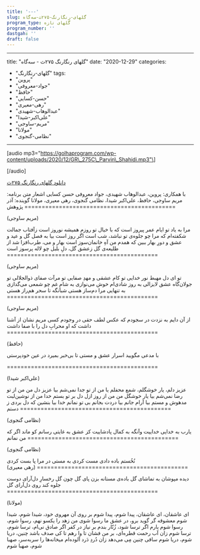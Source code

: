```yaml
---
title: '---'
slug: گلهای-رنگارنگ-۲۷۵ث-سه‌گاه
program_type: گلهای تازه
program_number: ''
dastgah: ''
draft: false
---
```


---
title: "گلهای رنگارنگ ۲۷۵ث - سه‌گاه"
date: "2020-12-29"
categories: 
  - "گلهای-رنگارنگ"
tags: 
  - "پروین"
  - "جواد-معروفی"
  - "حافظ"
  - "حسن-کسایی"
  - "رهی-معیری"
  - "عبدالوهاب-شهیدی"
  - "علی‌اکبر-شیدا"
  - "مریم-ساوجی"
  - "مولانا"
  - "نظامی-گنجوی"
---

\[audio mp3="https://golhaprogram.com/wp-content/uploads/2020/12/GR\_275C\_Parvin\_Shahidi.mp3"\]

\[/audio\]

[دانلود گلهای رنگارنگ ‌۲۷۵ث](https://golhaprogram.com/wp-content/uploads/2020/12/GR_275C_Parvin_Shahidi.mp3)

با همکاری: پروین، عبدالوهاب شهیدی، جواد معروفی حسن کسایی اشعار متن برنامه: مریم ساوجی، حافظ، علی‌اکبر شیدا، نظامی گنجوی، رهی معیری، مولانا گوینده: آذر پژوهش ============================================

(مریم ساوجی)

مرا به یاد تو ایام عمر پیروز است که با خیال تو روزم همیشه نوروز است زآفتاب جمالت شکفته‌ام که مرا چو جلوه‌ی تو نباشد، شب است اگر روز است بیا به فصل گل و عید و عشق و دورِ بهار ببین که همدم من آهِ خانمان‌سوز است بهار و می، طرب‌افزا شد از طلیعه‌ی گل زعشق گل، دلِ بلبل چو لاله پرسوز است ============================================

(مریم ساوجی)

تو ای دل مهبط نور خدایی تو کام عشقی و مهدِ صفایی تو مرآت صفای ذوالجلالی تو جولان‌گاه عشق لایزالی به روز شادی‌ام خوش می‌نوازی به شامِ غم چو شمعی می‌گدازی به تنهایی مرا دم‌ساز هستی شبانگه تا سحر هم‌راز هستی ============================================

(مریم ساوجی)

از آن دایم به نزدت در سجودم که عکس لطف حقی در وجودم کسی مریم نشان از آشنا داشت که او محرابِ دل را با صفا داشت ============================================

(حافظ)

با مدعی مگویید اسرار عشق و مستی تا بی‌خبر بمیرد در عین خودپرستی

\============================================

(علی‌اکبر شیدا)

عزیز دلم، یار خوشگلم، شمع محفلم یا من از تو جدا نمی‌شم بیا عزیز دل من من از تو رضا نمی‌شم بیا یار خوشگل من من از روز ازل دل بر تو بستم خدا من از نوشین‌لبت مدهوش و مستم بیا آرام جانم بیا دردت بجانم بی تو نمانم خدا بیا بنشین كه دل بردی ز دستم ============================================

(نظامی گنجوی)

یارب به خدایی خداییت وآنگه به کمال پادشاییت کز عشق به غایتی رسانم کو ماند اگر که من نمانم ============================================

(نظامی گنجوی)

نُخُستم باده دادی مست كردی به مستی در مرا پا بست كردی ============================================ (رهی معیری)

دیده مپوشان به تماشای گل باده‌ی مستانه بزن پای گل چون گل رخسارِ دل‌آرای دوست جلوه کند روی دل‌آرای گل ============================================

(مولانا)

ای عاشقان، ای عاشقان، پیدا شوم، پیدا شوم بر روی آن مهروی خود، شیدا شوم، شیدا شوم معشوقه گر گوید برو، در عشق ما رسوا شوی من زهد را یکسو نهم، رسوا شوم، رسوا شوم یارم اگر ترسا شود، زُنّار بندم بر نیاز در کفر اگر صادق نی‌ام، ترسا شوم، ترسا شوم زان آب رحمت قطره‌ای، بر من فشان تا وا رهم تا کی صدف باشد چنین، دریا شوم، دریا شوم ساقی چنین مِی می‌دهد زان دُردِ دَرد آلوده‌ام میخانه‌ها را سربه‌سر، صهبا شوم، صهبا شوم
